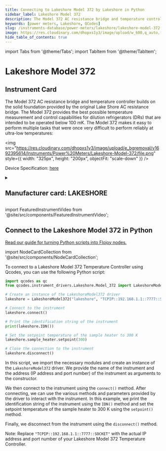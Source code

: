 ```yaml
---
title: Connecting to Lakeshore Model 372 by Lakeshore in Python
sidebar_label: Lakeshore Model 372
description: The Model 372 AC resistance bridge and temperature controller builds on the solid foundation provided by the original Lake Shore AC resistance bridge. The Model 372 provides the best possible temperature measurement and control capabilities for dilution refrigerators (DRs) that are intended to be operated below 100 mK. The Model 372 makes it easy to perform multiple tasks that were once very difficult to perform reliably at ultra-low temperatures->
keywords: [power meters, Lakeshore, QCodes]
slug: /instruments-database/power-meters/lakeshore/lakeshore-model-372
image: https://res.cloudinary.com/dhopxs1y3/image/upload/w_600,q_auto,f_auto/e_bgremoval/v1692395614/Instruments/Power%20Meters/Lakeshore-Model-372/file.jpg
hide_table_of_contents: true
---
```


import Tabs from '@theme/Tabs';
import TabItem from '@theme/TabItem';

# Lakeshore Model 372

## Instrument Card

<div className="flex">

<div>

The Model 372 AC resistance bridge and temperature controller builds on the solid foundation provided by the original Lake Shore AC resistance bridge. The Model 372 provides the best possible temperature measurement and control capabilities for dilution refrigerators (DRs) that are intended to be operated below 100 mK. The Model 372 makes it easy to perform multiple tasks that were once very difficult to perform reliably at ultra-low temperatures:

</div>

<img src="https://res.cloudinary.com/dhopxs1y3/image/upload/e_bgremoval/v1692395614/Instruments/Power%20Meters/Lakeshore-Model-372/file.png" style={{ width: "325px", height: "200px", objectFit: "scale-down" }} />

</div>

<div className="flex text-center">

<p>Device Specification: <a target="\_blank" href="https://www.lakeshore.com/docs/default-source/product-downloads/manuals/372_manual.pdf?sfvrsn=906d7988_4">here</a></p>

</div>

<details style={{ marginTop: "15px"}}>
<summary><h2>Manufacturer card: LAKESHORE</h2></summary>

<img src="https://res.cloudinary.com/dhopxs1y3/image/upload/v1692813206/Instruments/Vendor%20Logos/Lakeshore_Cryotronics.png" style={{ width: "100%", height: "170px",objectFit: "scale-down" }} />

Supporting advanced scientific research, Lake Shore is a leading global innovator in measurement and control solutions.

<ul>
  <li>Headquarters: Westerville, Ohio, USA</li>
  <li>Yearly Revenue (millions, USD): 21.4</li>
  <li>Vendor Website: <a href="https://www.lakeshore.com/home">here</a></li>
</ul>
</details>

import FeaturedInstrumentVideo from '@site/src/components/FeaturedInstrumentVideo';

<FeaturedInstrumentVideo category='POWER_METERS' manufacturer='LAKESHORE'></FeaturedInstrumentVideo>


## Connect to the Lakeshore Model 372 in Python

[Read our guide for turning Python scripts into Flojoy nodes.](https://docs.flojoy.ai/custom-nodes/creating-custom-node/)

import NodeCardCollection from '@site/src/components/NodeCardCollection';

<Tabs>

<TabItem value="Flojoy" label="Flojoy" className="flojoy-instrument-tabs">

<NodeCardCollection category='POWER_METERS' manufacturer='LAKESHORE'></NodeCardCollection>

</TabItem>
<TabItem value="QCodes" label="QCodes">

To connect to a Lakeshore Model 372 Temperature Controller using Qcodes, you can use the following Python script:

```python
import qcodes as qc
from qcodes.instrument_drivers.Lakeshore.Model_372 import LakeshoreModel372

# Create an instance of the LakeshoreModel372 driver
lakeshore = LakeshoreModel372("lakeshore", "TCPIP::192.168.1.1::7777::SOCKET")

# Connect to the instrument
lakeshore.connect()

# Print the identification string of the instrument
print(lakeshore.IDN())

# Set the setpoint temperature of the sample heater to 300 K
lakeshore.sample_heater.setpoint(300)

# Close the connection to the instrument
lakeshore.disconnect()
```

In this script, we import the necessary modules and create an instance of the `LakeshoreModel372` driver. We provide the name of the instrument and the address (IP address and port number) of the instrument as arguments to the constructor.

We then connect to the instrument using the `connect()` method. After connecting, we can use the various methods and parameters provided by the driver to interact with the instrument. In this example, we print the identification string of the instrument using the `IDN()` method and set the setpoint temperature of the sample heater to 300 K using the `setpoint()` method.

Finally, we disconnect from the instrument using the `disconnect()` method.

Note: Replace `"TCPIP::192.168.1.1::7777::SOCKET"` with the actual IP address and port number of your Lakeshore Model 372 Temperature Controller.

</TabItem>
</Tabs>